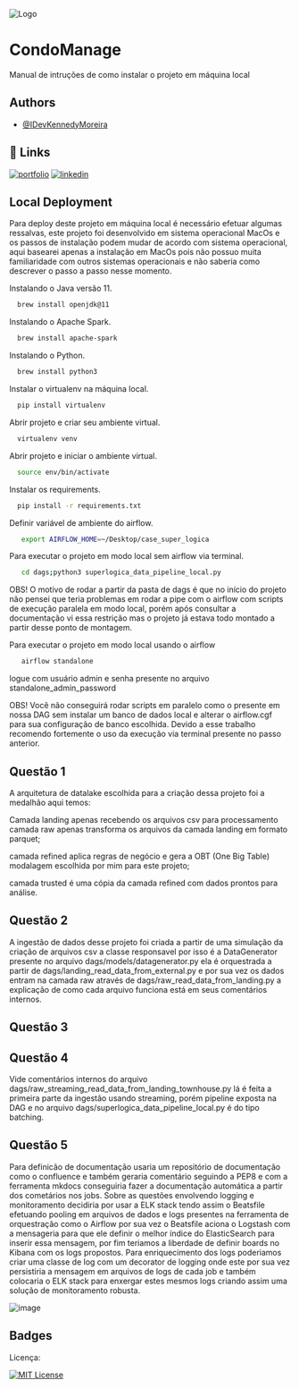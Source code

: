 
![Logo](https://superlogica.design/static/dc2e4bc5690f7fe87eea0ba45af1374e/7f15f/superlogica-logo-color.png)



# CondoManage

Manual de intruções de como instalar o projeto em máquina local




## Authors

- [@IDevKennedyMoreira](https://github.com/IDevKennedyMoreira)


## 🔗 Links
[![portfolio](https://img.shields.io/badge/my_portfolio-000?style=for-the-badge&logo=ko-fi&logoColor=white)](https://github.com/IDevKennedyMoreira/case_super_logica)
[![linkedin](https://img.shields.io/badge/linkedin-0A66C2?style=for-the-badge&logo=linkedin&logoColor=white)](www.linkedin.com/in/kennedy-moreira-rocha-júnior-3b3700128/)



## Local Deployment

Para deploy deste projeto em máquina local é necessário efetuar algumas ressalvas, este projeto foi desenvolvido em sistema operacional MacOs e os passos de instalação podem mudar de acordo com sistema operacional, aqui basearei apenas a instalação em MacOs pois não possuo muita familiaridade com outros sistemas operacionais e não saberia como descrever o passo a passo nesse momento.

Instalando o Java versão 11.

```bash
  brew install openjdk@11
```

Instalando o Apache Spark.

```bash
  brew install apache-spark
```
Instalando o Python.

```bash
  brew install python3
```

Instalar o virtualenv na máquina local.

```bash
  pip install virtualenv
```
Abrir projeto e criar seu ambiente virtual.

```bash
  virtualenv venv
```
Abrir projeto e iniciar o ambiente virtual.

```bash
  source env/bin/activate
```
Instalar os requirements.

```bash
  pip install -r requirements.txt
```

Definir variável de ambiente do airflow.

```bash
   export AIRFLOW_HOME=~/Desktop/case_super_logica
```

Para executar o projeto em modo local sem airflow via terminal.

```bash
   cd dags;python3 superlogica_data_pipeline_local.py
```

   OBS! O motivo de rodar a partir da pasta de dags é que no início do projeto
   não pensei que teria problemas em rodar a pipe com o airflow com scripts de
   execução paralela em modo local, porém após consultar a documentação vi essa restrição
   mas o projeto já estava todo montado a partir desse ponto de montagem.

Para executar o projeto em modo local usando o airflow
```bash
   airflow standalone 
```
   
   logue com usuário admin e senha presente no arquivo
   standalone_admin_password

   OBS! Você não conseguirá rodar scripts em paralelo como o presente em nossa DAG
   sem instalar um banco de dados local e alterar o airflow.cgf para sua configuração
   de banco escolhida. Devido a esse trabalho recomendo fortemente o uso da execução via
   terminal presente no passo anterior.
## Questão 1

A arquitetura de datalake escolhida para a criação dessa projeto foi a medalhão
aqui temos:

Camada landing apenas recebendo os arquivos csv para processamento
camada raw apenas transforma os arquivos da camada landing em formato parquet;

camada refined aplica regras de negócio e gera a OBT (One Big Table) modalagem escolhida
por mim para este projeto;

camada trusted é uma cópia da camada refined com dados prontos para análise.

## Questão 2

A ingestão de dados desse projeto foi criada a partir de uma simulação da criação de
arquivos csv a classe responsavel por isso é a DataGenerator presente no arquivo
dags/models/datagenerator.py ela é orquestrada a partir de dags/landing_read_data_from_external.py
e por sua vez os dados entram na camada raw através de dags/raw_read_data_from_landing.py
a explicação de como cada arquivo funciona está em seus comentários internos.

## Questão 3

## Questão 4

Vide comentários internos do arquivo dags/raw_streaming_read_data_from_landing_townhouse.py
lá é feita a primeira parte da ingestão usando streaming, porém pipeline exposta na DAG e no arquivo
dags/superlogica_data_pipeline_local.py é do tipo batching.

## Questão 5 

Para definicão de documentação usaria um repositório de documentação como o confluence e também
geraria comentário seguindo a PEP8 e com a ferramenta mkdocs conseguiria fazer a documentação automática
a partir dos cometários nos jobs.
Sobre as questões envolvendo logging e monitoramento decidiria por usar a ELK stack tendo assim o Beatsfile
efetuando pooling em arquivos de dados e logs presentes na ferramenta de orquestração como o Airflow por sua vez o Beatsfile aciona o Logstash com a mensageria para que ele definir o melhor índice do ElasticSearch para inserir essa mensagem, por fim teriamos a liberdade de definir boards no Kibana com os logs propostos.
Para enriquecimento dos logs poderiamos criar uma classe de log com um decorator de logging onde este por sua vez persistiria a mensagem em arquivos de logs de cada job e também colocaria o ELK stack para enxergar estes mesmos logs criando assim uma solução de monitoramento robusta.

![image](https://miro.medium.com/v2/resize:fit:1358/1*-JZ54LFogtjo8l-zB-DfEA.png)




## Badges

Licença:

[![MIT License](https://img.shields.io/badge/License-MIT-green.svg)](https://choosealicense.com/licenses/mit/)


